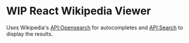 # WIP React Wikipedia Viewer

Uses Wikipedia's [API:Opensearch](https://www.mediawiki.org/wiki/API:Opensearch) for autocompletes and [API:Search](https://www.mediawiki.org/wiki/API:Search) to display the results.
